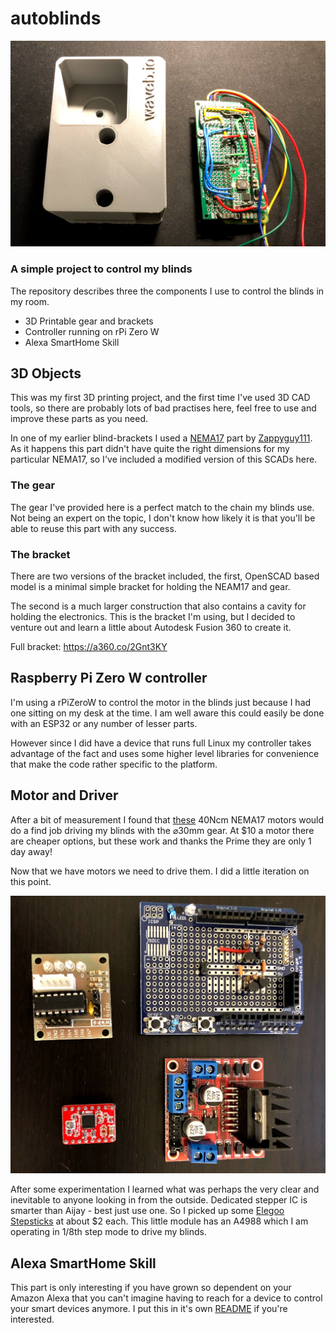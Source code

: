 # autoblinds
![](img/board.jpg)
### A simple project to control my blinds


The repository describes three the components I use to control the blinds in my room.

- 3D Printable gear and brackets
- Controller running on rPi Zero W
- Alexa SmartHome Skill

## 3D Objects

This was my first 3D printing project, and the first time I've used 3D CAD tools, so there are probably lots of bad practises here, feel free to use and improve these parts as you need.

In one of my earlier blind-brackets I used a [NEMA17](https://www.thingiverse.com/thing:1110041) part by [Zappyguy111](https://www.thingiverse.com/Zappyguy111/about). As it happens this part didn't have quite the right dimensions for my particular NEMA17, so I've included a modified version of this SCADs here.

### The gear

The gear I've provided here is a perfect match to the chain my blinds use. Not being an expert on the topic, I don't know how likely it is that you'll be able to reuse this part with any success.

### The bracket

There are two versions of the bracket included, the first, OpenSCAD based model is a minimal simple bracket for holding the NEAM17 and gear.

The second is a much larger construction that also contains a cavity for holding the electronics. This is the bracket I'm using, but I decided to venture out and learn a little about Autodesk Fusion 360 to create it.

Full bracket: https://a360.co/2Gnt3KY

## Raspberry Pi Zero W controller

I'm using a rPiZeroW to control the motor in the blinds just because I had one sitting on my desk at the time. I am well aware this could easily be done with an ESP32 or any number of lesser parts.

However since I did have a device that runs full Linux my controller takes advantage of the fact and uses some higher level libraries for convenience that make the code rather specific to the platform.

## Motor and Driver

After a bit of measurement I found that [these](https://www.amazon.com/gp/product/B0716S32G4/ref=oh_aui_detailpage_o09_s00?ie=UTF8&psc=1) 40Ncm NEMA17 motors would do a find job driving my blinds with the ⌀30mm gear. At $10 a motor there are cheaper options, but these work and thanks the Prime they are only 1 day away!

Now that we have motors we need to drive them. I did a little iteration on this point.

![](img/driver.jpg)

After some experimentation I learned what was perhaps the very clear and inevitable to anyone looking in from the outside. Dedicated stepper IC is smarter than Aijay - best just use one. So I picked up some [Elegoo Stepsticks](https://www.amazon.com/Elegoo-Stepstick-Stepper-Printer-Robotics/dp/B01GJJGRF2/ref=pd_bxgy_328_img_2?_encoding=UTF8&pd_rd_i=B01GJJGRF2&pd_rd_r=SDF0A2E9CBVYZ0JKECQZ&pd_rd_w=6Vk86&pd_rd_wg=LCmu1&psc=1&refRID=SDF0A2E9CBVYZ0JKECQZ) at about $2 each. This little module has an A4988 which I am operating in 1/8th step mode to drive my blinds.

## Alexa SmartHome Skill

This part is only interesting if you have grown so dependent on your Amazon Alexa that you can't imagine having to reach for a device to control your smart devices anymore. I put this in it's own [README](https://github.com/aijayadams/autoblinds/tree/master/alexa-smarthome) if you're interested.
